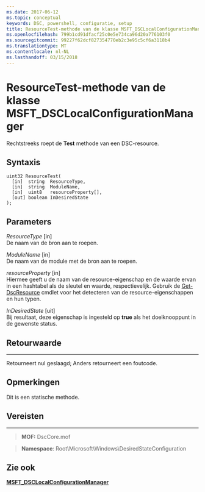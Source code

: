 ```yaml
---
ms.date: 2017-06-12
ms.topic: conceptual
keywords: DSC, powershell, configuratie, setup
title: ResourceTest-methode van de klasse MSFT_DSCLocalConfigurationManager
ms.openlocfilehash: 799b1cd91dfacf25c0e5e734ca96d20a776103f0
ms.sourcegitcommit: 99227f62dcf827354770eb2c3e95c5cf6a3118b4
ms.translationtype: MT
ms.contentlocale: nl-NL
ms.lasthandoff: 03/15/2018
---
```

# <a name="resourcetest-method-of-the-msftdsclocalconfigurationmanager-class"></a>ResourceTest-methode van de klasse MSFT_DSCLocalConfigurationManager

Rechtstreeks roept de **Test** methode van een DSC-resource.

<a name="syntax"></a>Syntaxis
------

```mof
uint32 ResourceTest(
  [in]  string  ResourceType,
  [in]  string  ModuleName,
  [in]  uint8   resourceProperty[],
  [out] boolean InDesiredState
);
```

<a name="parameters"></a>Parameters
----------

*ResourceType* \[in\]  
De naam van de bron aan te roepen.

*ModuleName* \[in\]  
De naam van de module met de bron aan te roepen.

*resourceProperty* \[in\]  
Hiermee geeft u de naam van de resource-eigenschap en de waarde ervan in een hashtabel als de sleutel en waarde, respectievelijk. Gebruik de [Get-DscResource](https://technet.microsoft.com/library/dn521625.aspx) cmdlet voor het detecteren van de resource-eigenschappen en hun typen.

*InDesiredState* \[uit\]  
Bij resultaat, deze eigenschap is ingesteld op **true** als het doelknooppunt in de gewenste status.

## <a name="return-value"></a>Retourwaarde
------------

Retourneert nul geslaagd; Anders retourneert een foutcode.

## <a name="remarks"></a>Opmerkingen

Dit is een statische methode.

## <a name="requirements"></a>Vereisten
------------
>**MOF:** DscCore.mof

>**Namespace**: Root\Microsoft\Windows\DesiredStateConfiguration


## <a name="see-also"></a>Zie ook


[**MSFT_DSCLocalConfigurationManager**](msft-dsclocalconfigurationmanager.md)


 

 



